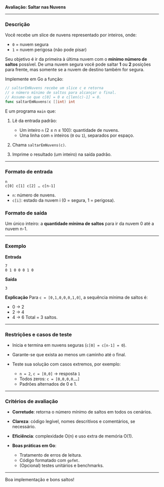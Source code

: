 **Avaliação: Saltar nas Nuvens**

---

### Descrição

Você recebe um slice de nuvens representado por inteiros, onde:

- `0` = nuvem segura
- `1` = nuvem perigosa (não pode pisar)

Seu objetivo é ir da primeira à última nuvem com o **mínimo número de saltos** possível. De uma nuvem segura você pode saltar **1** ou **2** posições para frente, mas somente se a nuvem de destino também for segura.

Implemente em Go a função:

```go
// saltarEmNuvens recebe um slice c e retorna
// o número mínimo de saltos para alcançar o final.
// Assume-se que c[0] = 0 e c[len(c)-1] = 0.
func saltarEmNuvens(c []int) int
```

E um programa `main` que:

1. Lê da entrada padrão:

   - Um inteiro `n` (2 ≤ n ≤ 100): quantidade de nuvens.
   - Uma linha com `n` inteiros (`0` ou `1`), separados por espaço.

2. Chama `saltarEmNuvens(c)`.
3. Imprime o resultado (um inteiro) na saída padrão.

---

### Formato de entrada

```
n
c[0] c[1] c[2] … c[n-1]
```

- `n`: número de nuvens.
- `c[i]`: estado da nuvem i (0 = segura, 1 = perigosa).

### Formato de saída

Um único inteiro: a **quantidade mínima de saltos** para ir da nuvem 0 até a nuvem n-1.

---

### Exemplo

**Entrada**

```
7
0 1 0 0 0 1 0
```

**Saída**

```
3
```

**Explicação**
Para `c = [0,1,0,0,0,1,0]`, a sequência mínima de saltos é:

- 0 → 2
- 2 → 4
- 4 → 6
  Total = 3 saltos.

---

### Restrições e casos de teste

- Inicia e termina em nuvens seguras (`c[0] = c[n-1] = 0`).
- Garante-se que exista ao menos um caminho até o final.
- Teste sua solução com casos extremos, por exemplo:

  - `n = 2`, `c = [0,0]` → resposta `1`
  - Todos zeros: `c = [0,0,0,0,…]`
  - Padrões alternados de 0 e 1.

---

### Critérios de avaliação

- **Corretude**: retorna o número mínimo de saltos em todos os cenários.
- **Clareza**: código legível, nomes descritivos e comentários, se necessário.
- **Eficiência**: complexidade O(n) e uso extra de memória O(1).
- **Boas práticas em Go**:

  - Tratamento de erros de leitura.
  - Código formatado com `gofmt`.
  - (Opcional) testes unitários e benchmarks.

---

Boa implementação e bons saltos!
